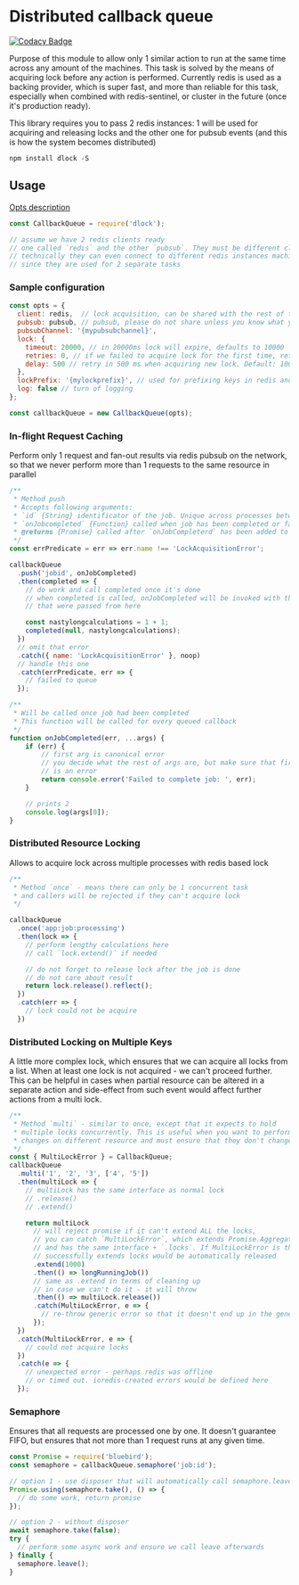 # Distributed callback queue

[![Codacy Badge](https://www.codacy.com/project/badge/1a90183ad6964bfca54a7ba0f4b9b3a7)](https://www.codacy.com/app/v/distributed-callback-queue)

Purpose of this module to allow only 1 similar action to run at the same time across any amount
of the machines. This task is solved by the means of acquiring lock before any action
is performed. Currently redis is used as a backing provider, which is super fast,
and more than reliable for this task, especially when combined with redis-sentinel, or cluster
in the future (once it's production ready).

This library requires you to pass 2 redis instances: 1 will be used for acquiring and releasing locks
and the other one for pubsub events (and this is how the system becomes distributed)

`npm install dlock -S`

## Usage

[Opts description](https://github.com/AVVS/distributed-callback-queue/blob/master/lib/distributed-callback-queue.js#L8-L23)

```js
const CallbackQueue = require('dlock');

// assume we have 2 redis clients ready
// one called `redis` and the other `pubsub`. They must be different clients
// technically they can even connect to different redis instances machines,
// since they are used for 2 separate tasks
```

### Sample configuration

```js
const opts = {
  client: redis,  // lock acquisition, can be shared with the rest of the app
  pubsub: pubsub, // pubsub, please do not share unless you know what you are doing
  pubsubChannel: '{mypubsubchannel}',
  lock: {
    timeout: 20000, // in 20000ms lock will expire, defaults to 10000
    retries: 0, // if we failed to acquire lock for the first time, retry in `delay`. Defaults to 1
    delay: 500 // retry in 500 ms when acquiring new lock. Default: 100
  },
  lockPrefix: '{mylockprefix}', // used for prefixing keys in redis and in local queue, defaults to {dcb}
  log: false // turn of logging
};

const callbackQueue = new CallbackQueue(opts);
```

### In-flight Request Caching

Perform only 1 request and fan-out results via redis pubsub on the network, so that
we never perform more than 1 requests to the same resource in parallel

```js
/**
 * Method push
 * Accepts following arguments:
 * `id` {String} identificator of the job. Unique across processes between same lockPrefix
 * `onJobcompleted` {Function} called when job has been completed or failed
 * @returns {Promise} called after `onJobCompleterd` has been added to queue
 */
const errPredicate = err => err.name !== 'LockAcquisitionError';

callbackQueue
  .push('jobid', onJobCompleted)
  .then(completed => {
    // do work and call completed once it's done
    // when completed is called, onJobCompleted will be invoked with the args
    // that were passed from here

    const nastylongcalculations = 1 + 1;
    completed(null, nastylongcalculations);
  })
  // omit that error
  .catch({ name: 'LockAcquisitionError' }, noop)
  // handle this one
  .catch(errPredicate, err => {
    // failed to queue
  });

/**
 * Will be called once job had been completed
 * This function will be called for every queued callback
 */
function onJobCompleted(err, ...args) {
    if (err) {
        // first arg is canonical error
        // you decide what the rest of args are, but make sure that first one
        // is an error
        return console.error('Failed to complete job: ', err);
    }

    // prints 2
    console.log(args[0]);
}
```

### Distributed Resource Locking

Allows to acquire lock across multiple processes with redis based lock

```js
/**
 * Method `once` - means there can only be 1 concurrent task
 * and callers will be rejected if they can't acquire lock
 */

callbackQueue
  .once('app:job:processing')
  .then(lock => {
    // perform lengthy calculations here
    // call `lock.extend()` if needed

    // do not forget to release lock after the job is done
    // do not care about result
    return lock.release().reflect();
  })
  .catch(err => {
    // lock could not be acquire
  })
```

### Distributed Locking on Multiple Keys

A little more complex lock, which ensures that we can acquire all locks from a list.
When at least one lock is not acquired - we can't proceed further.
This can be helpful in cases when partial resource can be altered in a separate action
and side-effect from such event would affect further actions from a multi lock.

```js
/**
 * Method `multi` - similar to once, except that it expects to hold
 * multiple locks concurrently. This is useful when you want to perform non-atomic
 * changes on different resource and must ensure that they don't change during the transaction
 */
const { MultiLockError } = CallbackQueue;
callbackQueue
  .multi('1', '2', '3', ['4', '5'])
  .then(multiLock => {
    // multiLock has the same interface as normal lock
    // .release()
    // .extend()

    return multiLock
      // will reject promise if it can't extend ALL the locks,
      // you can catch `MultiLockError`, which extends Promise.AggregateError
      // and has the same interface + `.locks`. If MultiLockError is thrown
      // successfully extends locks would be automatically released
      .extend(1000)
      .then(() => longRunningJob())
      // same as .extend in terms of cleaning up
      // in case we can't do it - it will throw
      .then(() => multiLock.release())
      .catch(MultiLockError, e => {
        // re-throw generic error so that it doesn't end up in the generic error handler
      });
  })
  .catch(MultiLockError, e => {
    // could not acquire locks
  })
  .catch(e => {
    // unexpected error - perhaps redis was offline
    // or timed out. ioredis-created errors would be defined here
  });
```

### Semaphore

Ensures that all requests are processed one by one. It doesn't guarantee FIFO, but ensures that
not more than 1 request runs at any given time.

```js
const Promise = require('bluebird');
const semaphore = callbackQueue.semaphore('job:id');

// option 1 - use disposer that will automatically call semaphore.leave
Promise.using(semaphore.take(), () => {
  // do some work, return promise
});

// option 2 - without disposer
await semaphore.take(false);
try {
  // perform some async work and ensure we call leave afterwards
} finally {
  semaphore.leave();
}
```
